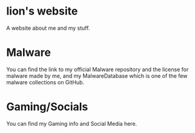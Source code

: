 # lion's website
A website about me and my stuff.

# Malware
You can find the link to my official Malware repository and the license for malware made by me, and my MalwareDatabase which is one of the few malware collections on GitHub.

# Gaming/Socials
You can find my Gaming info and Social Media here.
